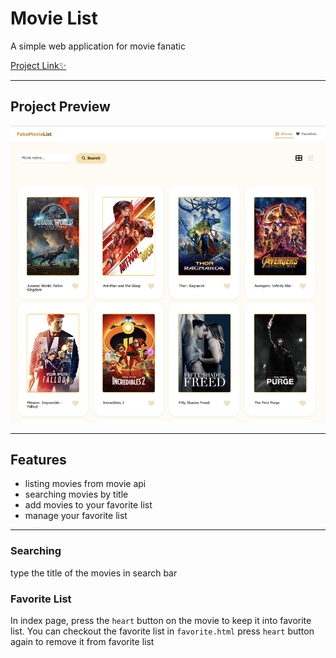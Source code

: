 # Movie List
A simple web application for movie fanatic  
  
[Project Link✨](https://rubytzu.github.io/movielist/Home/index.html)

---

## Project Preview

![image](./Public/images/FakeMovieList.png)

---

## Features
- listing movies from movie api
- searching movies by title
- add movies to your favorite list
- manage your favorite list

---

### Searching
type the title of the movies in search bar
### Favorite List
In index page, press the `heart` button on the movie to keep it into favorite list.
You can checkout the favorite list in `favorite.html`
press `heart` button again to remove it from favorite list
